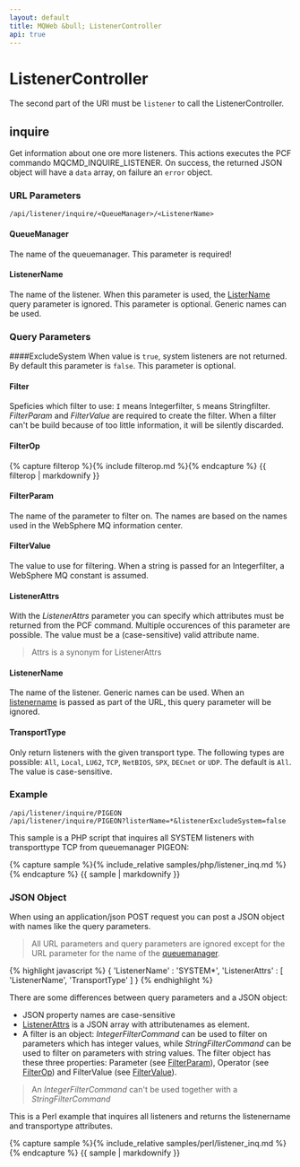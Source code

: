 ```yaml
---
layout: default
title: MQWeb &bull; ListenerController
api: true
---
```

ListenerController
==================

The second part of the URI must be `listener` to call the ListenerController.

## <a name="inquire"></a>inquire
Get information about one ore more listeners. This actions executes the
PCF commando MQCMD_INQUIRE_LISTENER.
On success, the returned JSON object will have a `data` array, on failure an
 `error` object.

### <a name="inquireURL"></a>URL Parameters
`/api/listener/inquire/<QueueManager>/<ListenerName>`

#### <a name="inquireURLQueueManager"></a>QueueManager

The name of the queuemanager. This parameter is required!

#### <a name="inquireURLListenerName"></a>ListenerName

The name of the listener. When this parameter is used, the
[ListerName](#inquireQueryListenerName) query parameter is ignored. This
parameter is optional. Generic names can be used.

### <a name="inquireQuery"></a>Query Parameters

####<a name="inquireQueryExcludeSystem"></a>ExcludeSystem
When value is `true`, system listeners are not returned. By default this
parameter is `false`. This parameter is optional.

#### <a name="inquireQueryFilter"></a>Filter
Speficies which filter to use: `I` means Integerfilter, `S` means Stringfilter.
*FilterParam* and *FilterValue* are required to create the filter. When a filter can't be build
because of too little information, it will be silently discarded.

#### <a name="inquireQueryFilterOp"></a>FilterOp
{% capture filterop %}{% include filterop.md %}{% endcapture %}
{{ filterop | markdownify }}

#### <a name="inquireQueryFilterParam"></a>FilterParam
The name of the parameter to filter on. The names are based on the names used in the WebSphere MQ information center.

#### <a name="inquireQueryFilterValue"></a>FilterValue
The value to use for filtering. When a string is passed for an Integerfilter, a WebSphere MQ constant is assumed.

#### <a name="inqueryQueryListenerAttrs"></a>ListenerAttrs
With the *ListenerAttrs* parameter you can specify which attributes must be
returned from the PCF command. Multiple occurences of this parameter are
possible. The value must be a (case-sensitive) valid attribute name.

> Attrs is a synonym for ListenerAttrs

#### <a name="inquireQueryListenerName"></a>ListenerName
The name of the listener. Generic names can be used. When an
[listenername](#inquireURLListenerName) is passed as part of the URL, this
query parameter will be ignored.

#### <a name="inquireQueryTransportType"></a>TransportType
Only return listeners with the given transport type. The following types are
possible: `All`, `Local`, `LU62`, `TCP`, `NetBIOS`, `SPX`, `DECnet` or `UDP`.
The default is `All`. The value is case-sensitive.

### <a name="inquireExample"></a>Example
`/api/listener/inquire/PIGEON`  
`/api/listener/inquire/PIGEON?listerName=*&listenerExcludeSystem=false`  

This sample is a PHP script that inquires all SYSTEM listeners with
transporttype TCP from queuemanager PIGEON:

{% capture sample %}{% include_relative samples/php/listener_inq.md %}{% endcapture %}
{{ sample | markdownify }}

### <a name="inquireJSON"></a>JSON Object
When using an application/json POST request you can post a JSON object with
names like the query parameters.

> All URL parameters and query parameters are ignored except for the URL
> parameter for the name of the [queuemanager](#inquireUrlQueueManager).

{% highlight javascript %}
{
  'ListenerName' : 'SYSTEM*',
  'ListenerAttrs' : [
    'ListenerName',
    'TransportType'
  ]
}
{% endhighlight %}

There are some differences between query parameters and a JSON object:

+ JSON property names are case-sensitive
+ [ListenerAttrs](#inquireQueryListenerAttrs) is a JSON array with attributenames as element.
+ A filter is an object: *IntegerFilterCommand* can be used to filter on parameters which has
  integer values, while *StringFilterCommand* can be used to filter on parameters with string values.
  The filter object has these three properties: Parameter (see [FilterParam](#inquireQueryFilterParam)),
  Operator (see [FilterOp](#inquireQueryFilterOp)) and FilterValue (see [FilterValue](#inquireQueryFilterValue)).

> An *IntegerFilterCommand* can't be used together with a *StringFilterCommand*

This is a Perl example that inquires all listeners and returns the listenername
and transportype attributes.

{% capture sample %}{% include_relative samples/perl/listener_inq.md %}{% endcapture %}
{{ sample | markdownify }}
